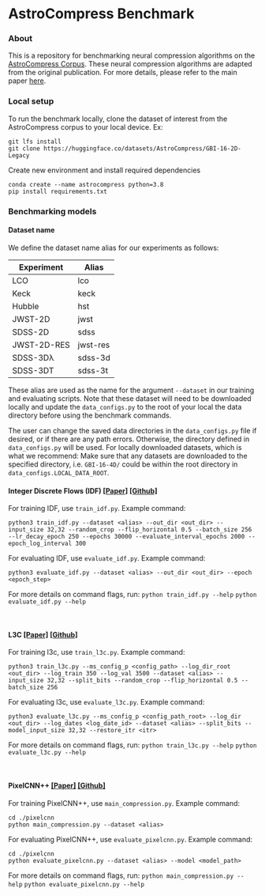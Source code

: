 # AstroCompress Benchmark

### About
This is a repository for benchmarking neural compression algorithms on the [AstroCompress Corpus](https://huggingface.co/AstroCompress).
These neural compression algorithms are adapted from the original publication. For more details, please refer to the main paper [here]().

### Local setup
To run the benchmark locally, clone the dataset of interest from the AstroCompress corpus to your local device. Ex:

```
git lfs install
git clone https://huggingface.co/datasets/AstroCompress/GBI-16-2D-Legacy
```

Create new environment and install required dependencies
```
conda create --name astrocompress python=3.8
pip install requirements.txt
```

### Benchmarking models
#### Dataset name
We define the dataset name alias for our experiments as follows:

| Experiment  | Alias    |
|-------------|----------|
| LCO         | lco      |
| Keck        | keck     |
| Hubble      | hst      |
| JWST-2D     | jwst     |
| SDSS-2D     | sdss     |
| JWST-2D-RES | jwst-res |
| SDSS-3Dλ    | sdss-3d  |
| SDSS-3DT    | sdss-3t  |

These alias are used as the name for the argument `--dataset` in our training and evaluating scripts.
Note that these dataset will need to be downloaded locally and update the `data_configs.py` to the 
root of your local the data directory before using the benchmark commands.

The user can change the saved data directories in the `data_configs.py` file if desired, or if there are any path errors. 
Otherwise, the directory defined in `data_configs.py` will be used. For locally downloaded datasets, which is what we recommend: 
Make sure that any datasets are downloaded to the specified directory, i.e. `GBI-16-4D/` could be within the root directory in `data_configs.LOCAL_DATA_ROOT`.
<br>

#### Integer Discrete Flows (IDF) [[Paper]](https://arxiv.org/pdf/1905.07376) [[Github]](https://github.com/jornpeters/integer_discrete_flows)
For training IDF, use `train_idf.py`. Example command:
```
python3 train_idf.py --dataset <alias> --out_dir <out_dir> --input_size 32,32 --random_crop --flip_horizontal 0.5 --batch_size 256 --lr_decay_epoch 250 --epochs 30000 --evaluate_interval_epochs 2000 --epoch_log_interval 300
```
For evaluating IDF, use `evaluate_idf.py`. Example command:
```
python3 evaluate_idf.py --dataset <alias> --out_dir <out_dir> --epoch <epoch_step>
```
For more details on command flags, run:
`python train_idf.py --help`
`python evaluate_idf.py --help`

<br>

#### L3C [[Paper]](https://arxiv.org/pdf/1811.12817) [[Github]](https://github.com/fab-jul/L3C-PyTorch)
For training l3c, use `train_l3c.py`. Example command:
```
python3 train_l3c.py --ms_config_p <config_path> --log_dir_root <out_dir> --log_train 350 --log_val 3500 --dataset <alias> --input_size 32,32 --split_bits --random_crop --flip_horizontal 0.5 --batch_size 256
```
For evaluating l3c, use `evaluate_l3c.py`. Example command:
```
python3 evaluate_l3c.py --ms_config_p <config_path_root> --log_dir <out_dir> --log_dates <log_date_id> --dataset <alias> --split_bits --model_input_size 32,32 --restore_itr <itr>
```
For more details on command flags, run:
`python train_l3c.py --help`
`python evaluate_l3c.py --help`

<br>

#### PixelCNN++ [[Paper]](https://arxiv.org/pdf/1701.05517) [[Github]](https://github.com/openai/pixel-cnn)
For training PixelCNN++, use `main_compression.py`. Example command:
```
cd ./pixelcnn
python main_compression.py --dataset <alias>
```
For evaluating PixelCNN++, use `evaluate_pixelcnn.py`. Example command:
```
cd ./pixelcnn
python evaluate_pixelcnn.py --dataset <alias> --model <model_path>
```
For more details on command flags, run:
`python main_compression.py --help`
`python evaluate_pixelcnn.py --help`